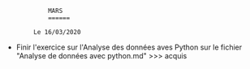                 MARS
                ======

            Le 16/03/2020

- Finir l'exercice sur l'Analyse des données aves Python sur le fichier "Analyse de données avec python.md"                     >>> acquis

